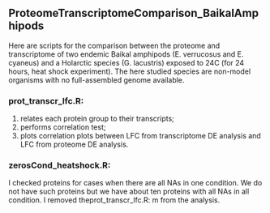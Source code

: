## ProteomeTranscriptomeComparison_BaikalAmphipods
Here are scripts for the comparison between the proteome and transcriptome of two endemic Baikal amphipods (E. verrucosus and E. cyaneus) and a Holarctic species (G. lacustris) exposed to 24C (for 24 hours, heat shock experiment). The here studied species are non-model organisms with no full-assembled genome available.

### prot_transcr_lfc.R: 
1. relates each protein group to their transcripts; 
2. performs correlation test;
3. plots correlation plots between LFC from transcriptome DE analysis and LFC from proteome DE analysis.

### zerosCond_heatshock.R: 
I checked proteins for cases when there are all NAs in one condition. We do not have such proteins but we have about ten proteins with all NAs in all condition. I removed theprot_transcr_lfc.R: m from the analysis.
